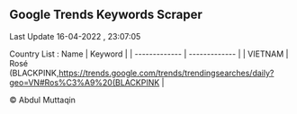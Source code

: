 

## Google Trends Keywords Scraper 
 
Last Update 16-04-2022 , 23:07:05

Country List :
 Name  | Keyword |
| ------------- | ------------- |
| VIETNAM | Rosé (BLACKPINK,https://trends.google.com/trends/trendingsearches/daily?geo=VN#Ros%C3%A9%20(BLACKPINK |



© Abdul Muttaqin 
